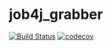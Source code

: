 # job4j_grabber
[![Build Status](https://travis-ci.com/evgenivanov1980/job4j_grabber.svg?branch=master)](https://travis-ci.com/evgenivanov1980/job4j_grabber)
[![codecov](https://codecov.io/gh/evgenivanov1980/job4j_grabber/branch/master/graph/badge.svg)](https://codecov.io/gh/evgenivanov1980/job4j_grabber)
